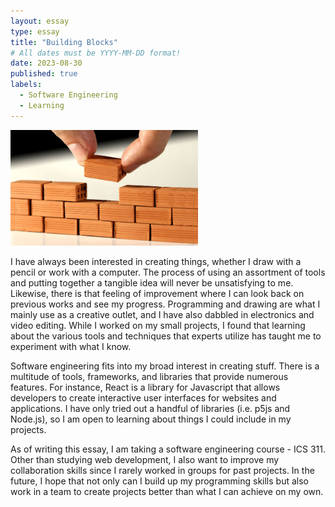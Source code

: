 ```yaml
---
layout: essay
type: essay
title: "Building Blocks"
# All dates must be YYYY-MM-DD format!
date: 2023-08-30
published: true
labels:
  - Software Engineering
  - Learning
---
```


<img width="300px" class="rounded float-start pe-4" src="../img/building-blocks/building-blocks.jpeg">

I have always been interested in creating things, whether I draw with a pencil or work with a computer. The process of using an assortment of tools and putting together a tangible idea will never be unsatisfying to me. Likewise, there is that feeling of improvement where I can look back on previous works and see my progress. Programming and drawing are what I mainly use as a creative outlet, and I have also dabbled in electronics and video editing. While I worked on my small projects, I found that learning about the various tools and techniques that experts utilize has taught me to experiment with what I know.

Software engineering fits into my broad interest in creating stuff. There is a multitude of tools, frameworks, and libraries that provide numerous features. For instance, React is a library for Javascript that allows developers to create interactive user interfaces for websites and applications. I have only tried out a handful of libraries (i.e. p5js and Node.js), so I am open to learning about things I could include in my projects. 

As of writing this essay, I am taking a software engineering course - ICS 311. Other than studying web development, I also want to improve my collaboration skills since I rarely worked in groups for past projects. In the future, I hope that not only can I build up my programming skills but also work in a team to create projects better than what I can achieve on my own. 
